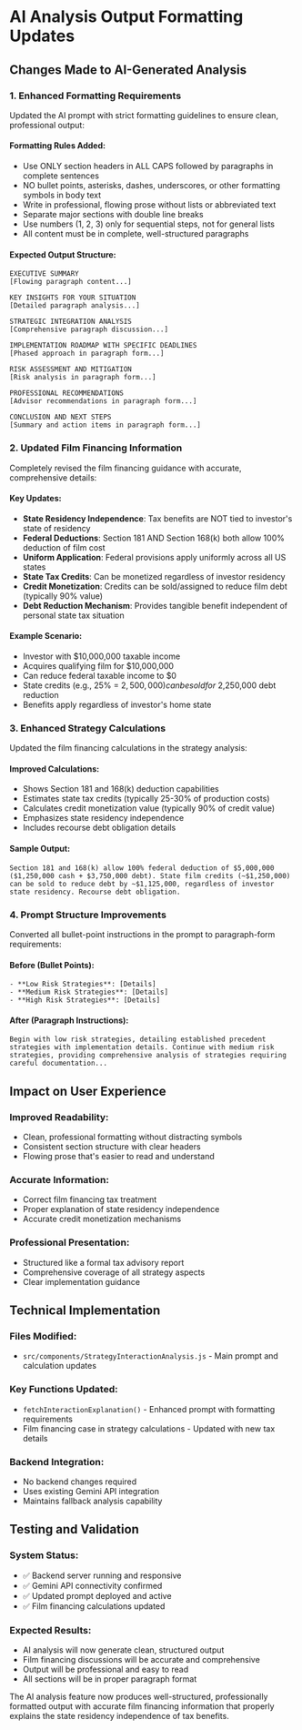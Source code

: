 # AI Analysis Output Formatting Updates

## Changes Made to AI-Generated Analysis

### 1. Enhanced Formatting Requirements
Updated the AI prompt with strict formatting guidelines to ensure clean, professional output:

#### **Formatting Rules Added:**
- Use ONLY section headers in ALL CAPS followed by paragraphs in complete sentences
- NO bullet points, asterisks, dashes, underscores, or other formatting symbols in body text
- Write in professional, flowing prose without lists or abbreviated text
- Separate major sections with double line breaks
- Use numbers (1, 2, 3) only for sequential steps, not for general lists
- All content must be in complete, well-structured paragraphs

#### **Expected Output Structure:**
```
EXECUTIVE SUMMARY
[Flowing paragraph content...]

KEY INSIGHTS FOR YOUR SITUATION
[Detailed paragraph analysis...]

STRATEGIC INTEGRATION ANALYSIS
[Comprehensive paragraph discussion...]

IMPLEMENTATION ROADMAP WITH SPECIFIC DEADLINES
[Phased approach in paragraph form...]

RISK ASSESSMENT AND MITIGATION
[Risk analysis in paragraph form...]

PROFESSIONAL RECOMMENDATIONS
[Advisor recommendations in paragraph form...]

CONCLUSION AND NEXT STEPS
[Summary and action items in paragraph form...]
```

### 2. Updated Film Financing Information
Completely revised the film financing guidance with accurate, comprehensive details:

#### **Key Updates:**
- **State Residency Independence**: Tax benefits are NOT tied to investor's state of residency
- **Federal Deductions**: Section 181 AND Section 168(k) both allow 100% deduction of film cost
- **Uniform Application**: Federal provisions apply uniformly across all US states
- **State Tax Credits**: Can be monetized regardless of investor residency
- **Credit Monetization**: Credits can be sold/assigned to reduce film debt (typically 90% value)
- **Debt Reduction Mechanism**: Provides tangible benefit independent of personal state tax situation

#### **Example Scenario:**
- Investor with $10,000,000 taxable income
- Acquires qualifying film for $10,000,000
- Can reduce federal taxable income to $0
- State credits (e.g., 25% = $2,500,000) can be sold for ~$2,250,000 debt reduction
- Benefits apply regardless of investor's home state

### 3. Enhanced Strategy Calculations
Updated the film financing calculations in the strategy analysis:

#### **Improved Calculations:**
- Shows Section 181 and 168(k) deduction capabilities
- Estimates state tax credits (typically 25-30% of production costs)
- Calculates credit monetization value (typically 90% of credit value)
- Emphasizes state residency independence
- Includes recourse debt obligation details

#### **Sample Output:**
```
Section 181 and 168(k) allow 100% federal deduction of $5,000,000 
($1,250,000 cash + $3,750,000 debt). State film credits (~$1,250,000) 
can be sold to reduce debt by ~$1,125,000, regardless of investor 
state residency. Recourse debt obligation.
```

### 4. Prompt Structure Improvements
Converted all bullet-point instructions in the prompt to paragraph-form requirements:

#### **Before (Bullet Points):**
```
- **Low Risk Strategies**: [Details]
- **Medium Risk Strategies**: [Details]  
- **High Risk Strategies**: [Details]
```

#### **After (Paragraph Instructions):**
```
Begin with low risk strategies, detailing established precedent 
strategies with implementation details. Continue with medium risk 
strategies, providing comprehensive analysis of strategies requiring 
careful documentation...
```

## Impact on User Experience

### **Improved Readability:**
- Clean, professional formatting without distracting symbols
- Consistent section structure with clear headers
- Flowing prose that's easier to read and understand

### **Accurate Information:**
- Correct film financing tax treatment
- Proper explanation of state residency independence
- Accurate credit monetization mechanisms

### **Professional Presentation:**
- Structured like a formal tax advisory report
- Comprehensive coverage of all strategy aspects
- Clear implementation guidance

## Technical Implementation

### **Files Modified:**
- `src/components/StrategyInteractionAnalysis.js` - Main prompt and calculation updates

### **Key Functions Updated:**
- `fetchInteractionExplanation()` - Enhanced prompt with formatting requirements
- Film financing case in strategy calculations - Updated with new tax details

### **Backend Integration:**
- No backend changes required
- Uses existing Gemini API integration
- Maintains fallback analysis capability

## Testing and Validation

### **System Status:**
- ✅ Backend server running and responsive
- ✅ Gemini API connectivity confirmed
- ✅ Updated prompt deployed and active
- ✅ Film financing calculations updated

### **Expected Results:**
- AI analysis will now generate clean, structured output
- Film financing discussions will be accurate and comprehensive
- Output will be professional and easy to read
- All sections will be in proper paragraph format

The AI analysis feature now produces well-structured, professionally formatted output with accurate film financing information that properly explains the state residency independence of tax benefits.